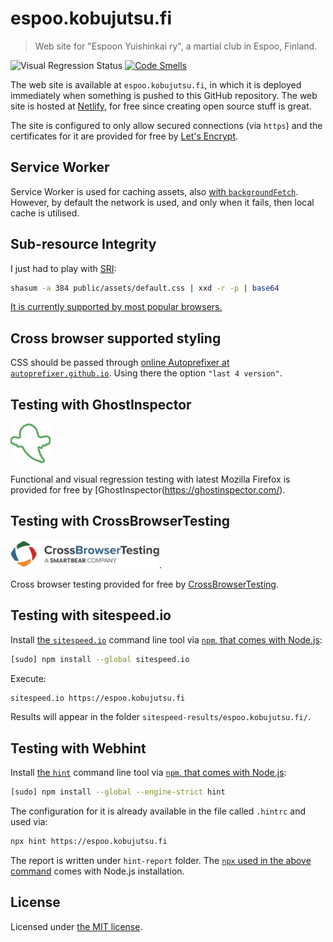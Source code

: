 # espoo.kobujutsu.fi

> Web site for "Espoon Yuishinkai ry", a martial club in Espoo, Finland.

![Visual Regression Status](https://api.ghostinspector.com/v1/suites/595b6dd7a66a5e53b4a3cd3d/status-badge)
[![Code Smells](https://sonarcloud.io/api/project_badges/measure?project=paazmaya_espoo.kobujutsu.fi&metric=code_smells)](https://sonarcloud.io/dashboard?id=paazmaya_espoo.kobujutsu.fi)

The web site is available at `espoo.kobujutsu.fi`, in which it is deployed immediately when something is pushed to this GitHub repository.
The web site is hosted at [Netlify](https://www.netlify.com/), for free since creating open source stuff is great.

The site is configured to only allow secured connections (via `https`) and
the certificates for it are provided for free by [Let's Encrypt](https://letsencrypt.org/).

## Service Worker

Service Worker is used for caching assets, also
[with `backgroundFetch`](https://philna.sh/blog/2017/07/04/experimenting-with-the-background-fetch-api/).
However, by default the network is used, and only when it fails, then local cache is utilised.

## Sub-resource Integrity

I just had to play with [SRI](https://developer.mozilla.org/en-US/docs/Web/Security/Subresource_Integrity):

```sh
shasum -a 384 public/assets/default.css | xxd -r -p | base64
```

[It is currently supported by most popular browsers.](https://caniuse.com/#feat=subresource-integrity)

## Cross browser supported styling

CSS should be passed through [online Autoprefixer at `autoprefixer.github.io`](https://autoprefixer.github.io/).
Using there the option `"last 4 version"`.

## Testing with GhostInspector

[![GhostInspector](ghostinspector-logo.png)](https://ghostinspector.com/)

Functional and visual regression testing with latest Mozilla Firefox is provided for free by
[GhostInspector(https://ghostinspector.com/).

## Testing with CrossBrowserTesting

[![CrossBrowserTesting](crossbrowsertesting-logo.png)](https://crossbrowsertesting.com/).

Cross browser testing provided for free by [CrossBrowserTesting](https://crossbrowsertesting.com/).

## Testing with sitespeed.io

Install [the `sitespeed.io`](https://www.sitespeed.io/documentation/sitespeed.io/) command line tool via [`npm`, that comes with Node.js](https://nodejs.org/en/download/):

```sh
[sudo] npm install --global sitespeed.io
```

Execute:

```sh
sitespeed.io https://espoo.kobujutsu.fi
```

Results will appear in the folder `sitespeed-results/espoo.kobujutsu.fi/`.

## Testing with Webhint

Install [the `hint`](https://webhint.io) command line tool via [`npm`, that comes with Node.js](https://nodejs.org/en/download/):

```sh
[sudo] npm install --global --engine-strict hint
```

The configuration for it is already available in the file called `.hintrc` and used via:

```sh
npx hint https://espoo.kobujutsu.fi
```

The report is written under `hint-report` folder. The [`npx` used in the above command](https://medium.com/@maybekatz/introducing-npx-an-npm-package-runner-55f7d4bd282b) comes with Node.js installation.

## License

Licensed under [the MIT license](LICENSE).
